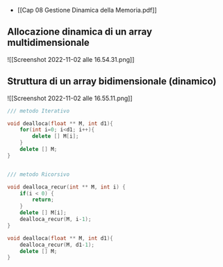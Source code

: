 - [[Cap 08 Gestione Dinamica della Memoria.pdf]]

## Allocazione dinamica di un array multidimensionale

![[Screenshot 2022-11-02 alle 16.54.31.png]]



## Struttura di un array bidimensionale (dinamico)

![[Screenshot 2022-11-02 alle 16.55.11.png]]

```cpp
/// metodo Iterativo

void dealloca(float ** M, int d1){
	for(int i=0; i<d1; i++){
		delete [] M[i];
	}
	delete [] M;
}


/// metodo Ricorsivo

void dealloca_recur(int ** M, int i) {
	if(i < 0) {
		return;
	}
	delete [] M[i];
	dealloca_recur(M, i-1);
}

void dealloca(float ** M, int d1){
	dealloca_recur(M, d1-1);
	delete [] M;
}
```
